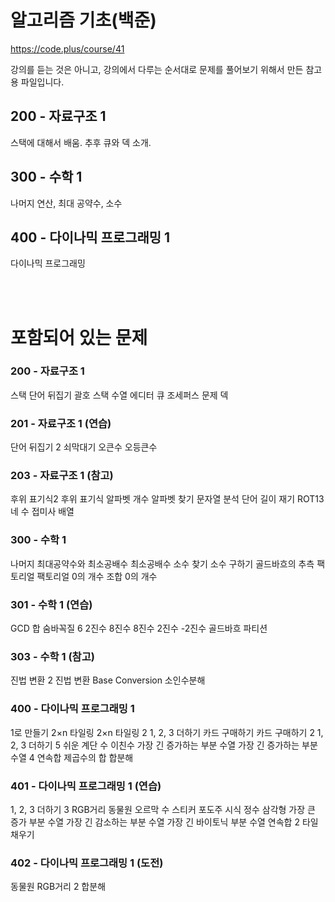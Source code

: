 # 알고리즘 기초(백준)

https://code.plus/course/41

강의를 듣는 것은 아니고, 강의에서 다루는 순서대로 문제를 풀어보기 위해서 만든 참고용 파일입니다.

## 200 - 자료구조 1

스택에 대해서 배움. 추후 큐와 덱 소개.

## 300 - 수학 1

나머지 연산, 최대 공약수, 소수

## 400 - 다이나믹 프로그래밍 1

다이나믹 프로그래밍

<br><br/>

# 포함되어 있는 문제

### 200 - 자료구조 1

스택
단어 뒤집기
괄호
스택 수열
에디터
큐
조세퍼스 문제
덱

### 201 - 자료구조 1 (연습)

단어 뒤집기 2
쇠막대기
오큰수
오등큰수

### 203 - 자료구조 1 (참고)

후위 표기식2
후위 표기식
알파벳 개수
알파벳 찾기
문자열 분석
단어 길이 재기
ROT13
네 수
접미사 배열

### 300 - 수학 1

나머지
최대공약수와 최소공배수
최소공배수
소수 찾기
소수 구하기
골드바흐의 추측
팩토리얼
팩토리얼 0의 개수
조합 0의 개수

### 301 - 수학 1 (연습)

GCD 합
숨바꼭질 6
2진수 8진수
8진수 2진수
-2진수
골드바흐 파티션

### 303 - 수학 1 (참고)

진법 변환 2
진법 변환
Base Conversion
소인수분해

### 400 - 다이나믹 프로그래밍 1

1로 만들기
2×n 타일링
2×n 타일링 2
1, 2, 3 더하기
카드 구매하기
카드 구매하기 2
1, 2, 3 더하기 5
쉬운 계단 수
이친수
가장 긴 증가하는 부분 수열
가장 긴 증가하는 부분 수열 4
연속합
제곱수의 합
합분해

### 401 - 다이나믹 프로그래밍 1 (연습)

1, 2, 3 더하기 3
RGB거리
동물원
오르막 수
스티커
포도주 시식
정수 삼각형
가장 큰 증가 부분 수열
가장 긴 감소하는 부분 수열
가장 긴 바이토닉 부분 수열
연속합 2
타일 채우기

### 402 - 다이나믹 프로그래밍 1 (도전)

동물원
RGB거리 2
합분해

